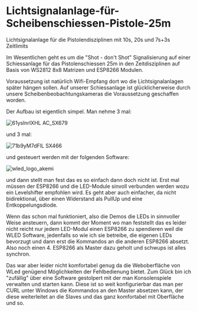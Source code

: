 # Lichtsignalanlage-für-Scheibenschiessen-Pistole-25m
Lichtsignalanlage für die Pistolendisziplinen mit 10s, 20s und 7s+3s Zeitlimits

Im Wesentlichen geht es um die "Shot - don't Shot" Signalisierung auf einer Schiessanlage für das Pistolenschiessen 25m in den Zeitdisziplinen auf Basis von WS2812 8x8 Matrizen und ESP8266  Modulen. 

Voraussetzung ist natürlich Wifi-Empfang dort wo die Lichtsignalanlagen später hängen sollen. Auf unserer Schiessanlage ist glücklicherweise durch unsere Scheibenbeobachtungskameras die Voraussetzung geschaffen worden. 

Der Aufbau ist eigentlich simpel. Man nehme 3 mal:

![61yslnrIXHL _AC_SX679_](https://user-images.githubusercontent.com/55184135/228845679-b304f9ec-1f6e-494a-8403-c07c6895bfc9.jpg)


und 3 mal:

![71b9yM7dFlL _SX466_](https://user-images.githubusercontent.com/55184135/228845776-24f1171e-391e-4980-8c2d-bed19e2b098e.jpg)


und gesteuert werden mit der folgenden Software:

![wled_logo_akemi](https://user-images.githubusercontent.com/55184135/228845879-2eab03f3-c0b2-4ce9-9be2-73b232b241f3.png)

und dann stellt man fest das es so einfach dann doch nicht ist. Erst mal müssen der ESP8266 und die LED-Module sinvoll verbunden werden wozu ein Levelshifter empfohlen wird. Es geht aber auch einfacher, da nicht bidirektional, über einen Widerstand als PullUp und eine Entkoppelungsdiode.

Wenn das schon mal funktioniert, also die Demos die LEDs in sinnvoller Weise ansteuern, dann kommt der Moment wo man feststellt das es leider nicht reicht nur jedem LED-Modul einen ESP8266 zu spendieren weil die WLED Software, jedenfalls so wie ich sie betreibe, die eigenen LEDs bevorzugt und dann erst die Kommandos an die anderen ESP8266 absetzt. Also noch einen 4. ESP8266 als Master dazu geholt und schwups ist alles synchron.

Das war aber leider nicht komfortabel genug da die Weboberfläche von WLed genügend Möglichkeiten der Fehlbedienung bietet. Zum Glück bin ich "zufällig" über eine Software gestolpert mit der man Konsolenspiele verwalten und starten kann. Diese ist so weit konfigurierbar das man per CURL unter Windows die Kommandos an den Master absetzen kann, der diese weiterleitet an die Slaves und das ganz komfortabel mit Oberfläche und so.
